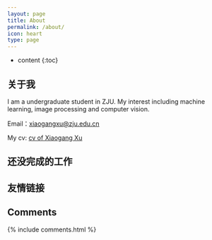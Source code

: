 ```yaml
---
layout: page
title: About
permalink: /about/
icon: heart
type: page
---
```


* content
{:toc}

## 关于我

I am a undergraduate student in ZJU. My interest including machine learning, image processing and computer vision.

Email：xiaogangxu@zju.edu.cn

My cv: [cv of Xiaogang Xu](https://xiaogang00.github.io/cv/徐晓刚中英文简历.pdf)

## 还没完成的工作



## 友情链接



## Comments

{% include comments.html %}
